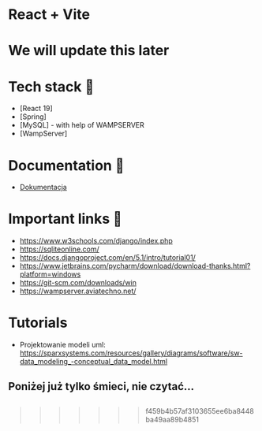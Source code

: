 # React + Vite

# We will update this later

# Tech stack 🚀

- [React 19] 
- [Spring]
- [MySQL] - with help of WAMPSERVER
- [WampServer]

# Documentation 📝

- [Dokumentacja](https://politechnikawroclawska-my.sharepoint.com/:w:/g/personal/272874_student_pwr_edu_pl/ER3oso9_7shEtH59-tz0PAoBGCw_otajIzqhKJI97VrSMw?e=1kVVBY)

# Important links 🤠

- https://www.w3schools.com/django/index.php
- https://sqliteonline.com/
- https://docs.djangoproject.com/en/5.1/intro/tutorial01/
- https://www.jetbrains.com/pycharm/download/download-thanks.html?platform=windows
- https://git-scm.com/downloads/win
- https://wampserver.aviatechno.net/

# Tutorials
- Projektowanie modeli uml: https://sparxsystems.com/resources/gallery/diagrams/software/sw-data_modeling_-conceptual_data_model.html

## Poniżej już tylko śmieci, nie czytać...
##
##
##
##
## 
>>>>>>> f459b4b57af3103655ee6ba8448ba49aa89b4851
